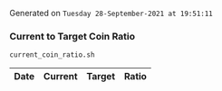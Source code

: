 Generated on `Tuesday 28-September-2021 at 19:51:11`

### Current to Target Coin Ratio
`current_coin_ratio.sh`

Date|Current|Target|Ratio
---|---|---|---
